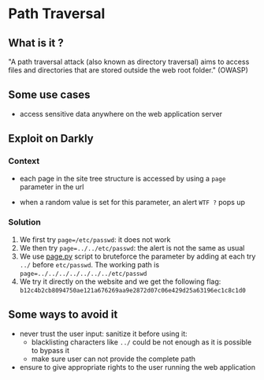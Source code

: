 # Path Traversal

## What is it ?

"A path traversal attack (also known as directory traversal) aims to access files and directories that are stored outside the web root folder." (OWASP)

## Some use cases

* access sensitive data anywhere on the web application server

## Exploit on Darkly

### Context

* each page in the site tree structure is accessed by using a `page` parameter in the url

* when a random value is set for this parameter, an alert `WTF ?` pops up

### Solution

1. We first try `page=/etc/passwd`: it does not work
2. We then try `page=../../etc/passwd`: the alert is not the same as usual
3. We use [page.py](./page.py) script to bruteforce the parameter by adding at each try `../` before `etc/passwd`. The working path is `page=../../../../../../../etc/passwd`
4. We try it directly on the website and we get the following flag: `b12c4b2cb8094750ae121a676269aa9e2872d07c06e429d25a63196ec1c8c1d0`

## Some ways to avoid it

* never trust the user input: sanitize it before using it:
	* blacklisting characters like `../` could be not enough as it is possible to bypass it
	* make sure user can not provide the complete path
* ensure to give appropriate rights to the user running the web application

